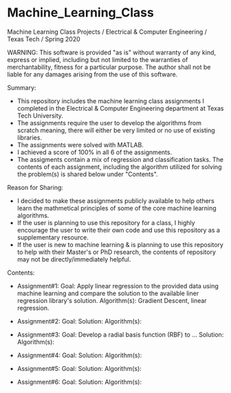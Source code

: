 # Machine_Learning_Class
Machine Learning Class Projects / Electrical &amp; Computer Engineering / Texas Tech / Spring 2020

WARNING: 
This software is provided "as is" without warranty of any kind, express or implied, including but not limited to the warranties of merchantability, fitness for a particular purpose. The author shall not be liable for any damages arising from the use of this software.

Summary:
- This repository includes the machine learning class assignments I completed in the Electrical & Computer Engineering department at Texas Tech University.
- The assignments require the user to develop the algorithms from scratch meaning, there will either be very limited or no use of existing libraries. 
- The assignments were solved with MATLAB.
- I achieved a score of 100% in all 6 of the assignments.
- The assigments contain a mix of regression and classification tasks. The contents of each assignment, including the algorithm utilized for solving the problem(s) is shared below under "Contents".

Reason for Sharing:
- I decided to make these assignments publicly available to help others learn the mathmetical principles of some of the core machine learning algorithms. 
- If the user is planning to use this repository for a class, I highly encourage the user to write their own code and use this repository as a supplementary resource.
- If the user is new to machine learning & is planning to use this repository to help with their Master's or PhD research, the contents of repository may not be directly/immediately helpful.

Contents:
- Assignment#1:
  Goal: Apply linear regression to the provided data using machine learning and compare the solution to the available liner regression library's solution.
  Algorithm(s): Gradient Descent, linear regression.  
  
- Assignment#2:
  Goal:
  Solution:
  Algorithm(s):
  
- Assignment#3:
  Goal: Develop a radial basis function (RBF) to ...
  Solution:
  Algorithm(s):
  
- Assignment#4:
  Goal:
  Solution:
  Algorithm(s):
  
- Assignment#5:
  Goal:
  Solution:
  Algorithm(s):
  
- Assignment#6:
  Goal:
  Solution:
  Algorithm(s):



